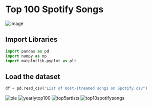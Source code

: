 # Top 100 Spotify Songs
![image](https://user-images.githubusercontent.com/63750425/210540014-7de2ffb3-2c9f-47b4-b5a7-04d863c39b12.png)
## Import Libraries


```Python
import pandas as pd
import numpy as np
import matplotlib.pyplot as plt
```

## Load the dataset
```Python
df = pd.read_csv("List of most-streamed songs on Spotify.csv")
```
![pie](https://user-images.githubusercontent.com/63750425/210540076-47c09a5c-4e90-46fb-acbe-68dc7e3bbeb7.png)
![yearlytop100](https://user-images.githubusercontent.com/63750425/210540096-0c68dfeb-72d6-4ed1-9b68-f1abff5a0dc2.png)
![top5artists](https://user-images.githubusercontent.com/63750425/210540100-e334aa55-9a0f-42f9-a243-1da0d1257008.png)
![top10spotifysongs](https://user-images.githubusercontent.com/63750425/210540120-96b4740e-25d4-41ba-b692-0cef52f83576.png)


